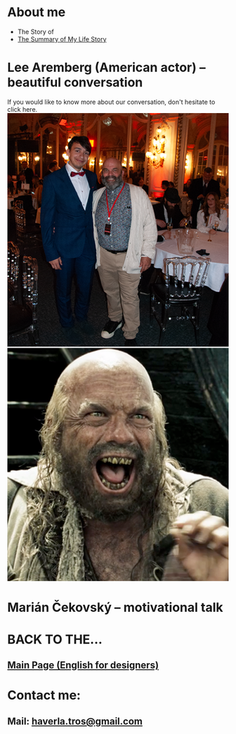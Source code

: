 # About me
- The Story of
- [The Summary of My Life Story](https://github.com/BenjaminHaverla/Summary-of-my-life-story.git)

# Lee Aremberg (American actor) – beautiful conversation
If you would like to know more about our conversation, don't hesitate to click here.
![Benjamín Haverla and Lee Aremberg](Images/lee_aremberg_talk.png)
![Benjamín Haverla and Lee Aremberg](Images/lee_aremberg.png)
# Marián Čekovský – motivational talk

# BACK TO THE...
## [Main Page (English for designers)](https://github.com/BenjaminHaverla/English-for-designers.git)
# Contact me:
## **Mail**: haverla.tros@gmail.com
